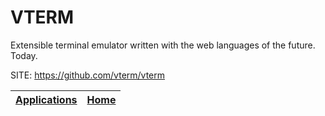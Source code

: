 # VTERM

 Extensible terminal emulator written with the web languages of the future. Today.

 SITE: https://github.com/vterm/vterm

 | [Applications](https://portable-linux-apps.github.io/apps.html) | [Home](https://portable-linux-apps.github.io)
 | --- | --- |
